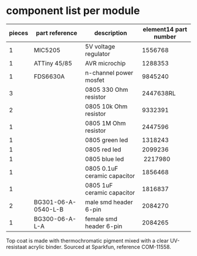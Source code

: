 # component list per module

| pieces | part reference | description | element14 part number
-------- | -------------- | ----------- | ---------------------
| 1 | MIC5205 | 5V voltage regulator | 1556768
| 1 | ATTiny 45/85 | AVR microchip | 1288353
| 1 | FDS6630A | n-channel power mosfet | 9845240
| 3 | | 0805 330 Ohm resistor | 2447638RL
| 2 | | 0805 10k Ohm resistor | 9332391
| 1 | | 0805 1M Ohm resistor | 2447596
| 1 | | 0805 green led | 1318243
| 1 | | 0805 red led | 2099236
| 1 | | 0805 blue led | 2217980
| 1 | | 0805 0.1uF ceramic capacitor | 1856468
| 1 | | 0805 1uF ceramic capacitor | 1816837
| 2 | BG301-06-A-0540-L-B | male smd header 6-pin | 2084270
| 1 | BG300-06-A-L-A | female smd header 6-pin | 2084265

Top coat is made with thermochromatic pigment mixed with a clear UV-resistaat acrylic binder. Sourced at Sparkfun, reference COM-11558.
